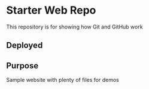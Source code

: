 # Starter Web Repo

This repository is for showing how Git and GitHub work

## Deployed

## Purpose

Sample website with plenty of files for demos